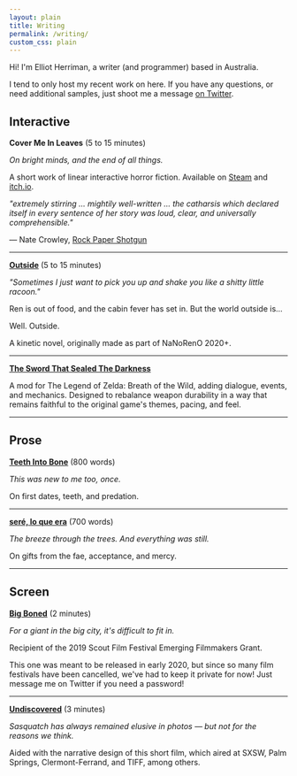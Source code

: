 ```yaml
---
layout: plain
title: Writing
permalink: /writing/
custom_css: plain
---
```


Hi! I'm Elliot Herriman, a writer (and programmer) based in Australia.

I tend to only host my recent work on here. If you have any questions, or need additional samples, just shoot me a message [on Twitter](https://twitter.com/elliotherriman).

**Interactive**
---

**Cover Me In Leaves** (5 to 15 minutes)

*On bright minds, and the end of all things.*

A short work of linear interactive horror fiction. Available on [Steam](https://store.steampowered.com/app/1431420/10mg_Cover_Me_In_Leaves/) and [itch.io](https://elliotherriman.itch.io/cover-me-in-leaves).

*"extremely stirring ... mightily well-written ... the catharsis which declared itself in every sentence of her story was loud, clear, and universally comprehensible."*

— Nate Crowley, [Rock Paper Shotgun](https://www.rockpapershotgun.com/2020/10/16/the-ten-minute-indie-games-of-the-10mg-collection-reviewed-in-ten-minutes-each/)

---

**[Outside](https://elliotherriman.itch.io/outside)** (5 to 15 minutes)

*"Sometimes I just want to pick you up and shake you like a shitty little racoon."*

Ren is out of food, and the cabin fever has set in. But the world outside is... 

Well. Outside.

A kinetic novel, originally made as part of NaNoRenO 2020+.

---

**[The Sword That Sealed The Darkness](https://gamebanana.com/gamefiles/12800)**

A mod for The Legend of Zelda: Breath of the Wild, adding dialogue, events, and mechanics. Designed to rebalance weapon durability in a way that remains faithful to the original game's themes, pacing, and feel.

---

**Prose**
---

**[Teeth Into Bone](https://www.elliotherriman.com/prose/teethintobone)** (800 words)

*This was new to me too, once.*

On first dates, teeth, and predation.

---

**[seré, lo que era](https://www.elliotherriman.com/prose/sereloqueera)** (700 words)

*The breeze through the trees. And everything was still.*

On gifts from the fae, acceptance, and mercy.

---

**Screen**
---

**[Big Boned](https://player.vimeo.com/video/406099773)** (2 minutes)

*For a giant in the big city, it's difficult to fit in.*

Recipient of the 2019 Scout Film Festival Emerging Filmmakers Grant.

This one was meant to be released in early 2020, but since so many film festivals have been cancelled, we've had to keep it private for now! Just message me on Twitter if you need a password!

---

**[Undiscovered](https://saralitzenberger.com/undiscovered)** (3 minutes)

*Sasquatch has always remained elusive in photos — but not for the reasons we think.*

Aided with the narrative design of this short film, which aired at SXSW, Palm Springs, Clermont-Ferrand, and TIFF, among others.
